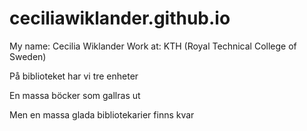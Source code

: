 # ceciliawiklander.github.io

My name: Cecilia Wiklander
Work at: KTH (Royal Technical College of Sweden)

På biblioteket har vi tre enheter

En massa böcker som gallras ut

Men en massa glada bibliotekarier finns kvar
